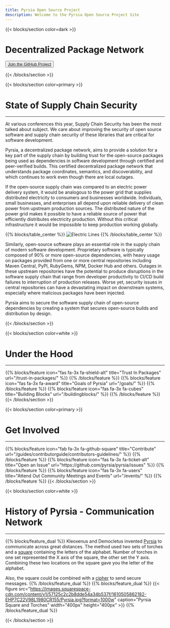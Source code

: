 ```yaml
---
title: Pyrsia Open Source Project
description: Welcome to the Pyrsia Open Source Project Site
---
```


{{< blocks/section color=dark >}}

<div class="col-12">
<h1 class="text-center">Decentralized Package Network</h1>
<div id="home-github">
<p><button><a href="https://github.com/pyrsia/pyrsia"><span>Join the GitHub Project</span></a></button></p>
</div>
</div>
{{< /blocks/section >}}

{{< blocks/section color=primary >}}

<div class="col-12">
<h1 class="text-center">State of Supply Chain Security</h1>
<hr>
</div>

At various conferences this year, Supply Chain Security has been the most talked about subject. We care about improving the security of open source software and supply chain security of these libraries that are critical for software development.

Pyrsia, a decentralized package network, aims to provide a solution for a key part of the supply chain by building trust for the open-source packages being used as dependencies in software development through certified and peer-verified builds. This certified decentralized package network that understands package coordinates, semantics, and discoverability, and which continues to work even though there are local outages.

If the open-source supply chain was compared to an electric power delivery system, it would be analogous to the power grid that supplies distributed electricity to consumers and businesses worldwide. Individuals, small businesses, and enterprises all depend upon reliable delivery of clean power from upstream production sources. The distributed nature of the power grid makes it possible to have a reliable source of power that efficiently distributes electricity production. Without this critical infrastructure it would be impossible to keep production working globally.

{{% blocks/table_center %}}
![Electric Lines](https://i0.hippopx.com/photos/39/400/869/electricity-pylon-son-cables-preview.jpg)
{{% /blocks/table_center %}}

Similarly, open-source software plays an essential role in the supply chain of modern software development. Proprietary software is typically composed of 90% or more open-source dependencies, with heavy usage on packages provided from one or more central repositories including Maven Central, PyPI, RubyGems, NPM, Docker Hub and others. Outages in these upstream repositories have the potential to produce disruptions in the software supply chain that range from developer productivity to CI/CD build failures to interruption of production releases. Worse yet, security issues in central repositories can have a devastating impact on downstream systems, especially where malicious packages have been injected.

Pyrsia aims to secure the software supply chain of open-source dependencies by creating a system that secures open-source builds and distribution by design.

<p></p>
{{< /blocks/section >}}

{{< blocks/section color=white >}}

<div class="col-12">
<h1 class="text-center">Under the Hood</h1>
<hr>
<p></p>
</div>
{{% blocks/feature icon="fas fa-3x fa-shield-alt" title="Trust In Packages" url="/trust-in-packages/" %}}
{{% /blocks/feature %}}
{{% blocks/feature icon="fas fa-3x fa-award" title="Goals of Pyrsia" url="/goals/" %}}
{{% /blocks/feature %}}
{{% blocks/feature icon="fas fa-3x fa-cubes" title="Building Blocks" url="/buildingblocks/" %}}
{{% /blocks/feature %}}
{{< /blocks/section >}}

{{< blocks/section color=primary >}}

<div class="col-12">
<h1 class="text-center">Get Involved</h1>
<hr>
<p></p>
</div>
{{% blocks/feature icon="fab fa-3x fa-github-square" title="Contribute" url="/guides/contributorguide/contributors-guidelines/" %}}
{{% /blocks/feature %}}
{{% blocks/feature icon="fas fa-3x fa-ticket-alt" title="Open an Issue" url="https://github.com/pyrsia/pyrsia/issues" %}}
{{% /blocks/feature %}}
{{% blocks/feature icon="fas fa-3x fa-users" title="Attend Out Community Meetings and Events" url="/events/" %}}
{{% /blocks/feature %}}
{{< /blocks/section >}}

{{< blocks/section color=white >}}

<div class="col-12">
<h1 class="text-center">History of Pyrsia - Communication Network</h1>
<hr>
</div>

{{% blocks/feature_dual %}}
Kleoxenus and Democletus invented [Pyrsia](https://en.wikipedia.org/wiki/Phryctoria) to communicate across great distances. The method used two sets of torches and a [square](https://en.wikipedia.org/wiki/Polybius_square) containing the letters of the alphabet. Number of torches in one set represented the X axis of the square, the other set the Y axis. Combining these two locations on the square gave you the letter of the alphabet.

Also, the square could be combined with a [cipher](https://en.wikipedia.org/wiki/Polybius_square#Cryptography) to send secure messages.
{{% /blocks/feature_dual %}}
{{% blocks/feature_dual %}}
{{< figure src="https://images.squarespace-cdn.com/content/v1/57125c2c2b8dde54a34b537f/1610505862182-EHP7C22V98L1980CR155/Pyrsia.jpg?format=1000w" caption="Pyrsia Square and Torches" width="400px" height="400px" >}}
{{% /blocks/feature_dual %}}

{{< /blocks/section >}}
